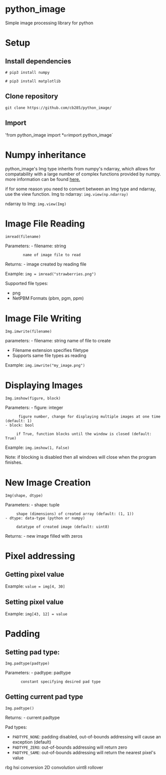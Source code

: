 # python_image
Simple image processing library for python

# Setup
## Install dependencies
`# pip3 install numpy`

`# pip3 install matplotlib`

## Clone repository
`git clone https://github.com/cb285/python_image/`

## Import
'from python_image import *` or `import python_image`

# Numpy inheritance
python_image's Img type inherits from numpy's ndarray, which allows for compatability with a large number of complex functions provided by numpy. more information can be found [here.](https://docs.scipy.org/doc/numpy/reference/generated/numpy.ndarray.html)

if for some reason you need to convert between an Img type and ndarray, use the view function.
Img to ndarray: `img.view(np.ndarray)`

ndarray to Img: `img.view(Img)`

# Image File Reading
`imread(filename)`

Parameters:
	- filename: string

	  	    name of image file to read

Returns:
	- image created by reading file

Example: `img = imread("strawberries.png")`

Supported file types:
- png
- NetPBM Formats (pbm, pgm, ppm)

# Image File Writing
`Img.imwrite(filename)`

parameters:
	- filename: string
	  	    name of file to create

- Filename extension specifies filetype
- Supports same file types as reading

Example: `img.imwrite("my_image.png")`

# Displaying Images
`Img.imshow(figure, block)`

Parameters:
	- figure: integer

	  	  figure number, change for displaying multiple images at one time (default: 1)
	- block: bool

		 if True, function blocks until the window is closed (default: True)

Example: `img.imshow(1, False)`

Note: if blocking is disabled then all windows will close when the program finishes.

# New Image Creation
`Img(shape, dtype)`

Parameters:
	- shape: tuple

		 shape (dimensions) of created array (default: (1, 1))
	- dtype: data-type (python or numpy)

		 datatype of created image (default: uint8)
Returns:
	- new image filled with zeros

# Pixel addressing
## Getting pixel value
Example: `value = img[4, 30]`

## Setting pixel value
Example: `img[43, 12] = value`

# Padding
## Setting pad type:
`Img.padtype(padtype)`

Parameters:
	- padtype: padtype

	  	   constant specifying desired pad type

## Getting current pad type
`Img.padtype()`

Returns:
	- current padtype

Pad types:
- `PADTYPE_NONE`: padding disabled, out-of-bounds addressing will cause an exception (default)
- `PADTYPE_ZERO`: out-of-bounds addressing will return zero
- `PADTYPE_SAME`: out-of-bounds addressing will return the nearest pixel's value

rbg hsi conversion
2D convolution
uint8 rollover